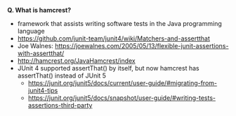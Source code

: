 **Q. What is hamcrest?**
- framework that assists writing software tests in the Java programming language
- https://github.com/junit-team/junit4/wiki/Matchers-and-assertthat
- Joe Walnes: https://joewalnes.com/2005/05/13/flexible-junit-assertions-with-assertthat/
- http://hamcrest.org/JavaHamcrest/index
- JUnit 4 supported assertThat() by itself, but now hamcrest has assertThat() instead of JUnit 5
  - https://junit.org/junit5/docs/current/user-guide/#migrating-from-junit4-tips
  - https://junit.org/junit5/docs/snapshot/user-guide/#writing-tests-assertions-third-party
